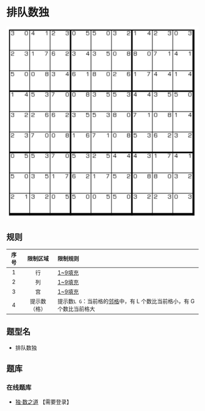# 排队数独
<!-- START doctoc generated TOC please keep comment here to allow auto update -->
<!-- DON'T EDIT THIS SECTION, INSTEAD RE-RUN doctoc TO UPDATE -->

<!-- END doctoc generated TOC please keep comment here to allow auto update -->

![题](../../../../images/sudoku/排队数独.png)

## 规则

| 序号 | 限制区域 | 限制规则 |
| :---: | :---: | :--- |
| 1 | 行 | [1~9填充] |
| 2 | 列 | [1~9填充] |
| 3 | 宫 | [1~9填充] |
| 4 | 提示数（格） | 提示数`L G`：当前格的[邻格]中，有 L 个数比当前格小，有 G 个数比当前格大 |

## 题型名

- 排队数独

## 题库

### 在线题库

- [独·数之道](http://www.sudokufans.org.cn/lx/game.index.php?type=pd) 【需要登录】

[1~9填充]: ../../../../rules/rules.md#1to9填充
[邻格]: ../../../../rules/rules.md#邻格
